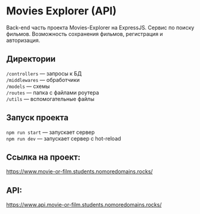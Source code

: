 # Movies Explorer (API)

Back-end часть проекта Movies-Explorer на ExpressJS. Сервис по поиску фильмов. Возможность сохранения фильмов, регистрация и авторизация.

## Директории
`/controllers` — запросы к БД  
`/middlewares` — обработчики  
`/models` — схемы  
`/routes` — папка с файлами роутера  
`/utils` — вспомогательные файлы

## Запуск проекта
`npm run start` — запускает сервер  
`npm run dev` — запускает сервер с hot-reload

## Ссылка на проект:
https://www.movie-or-film.students.nomoredomains.rocks/

## API:
https://www.api.movie-or-film.students.nomoredomains.rocks/
